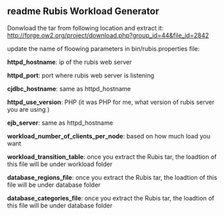 ## readme Rubis Workload Generator

Donwload the tar from following location and extract it: http://forge.ow2.org/project/download.php?group_id=44&file_id=2842

update the name of floowing parameters in bin/rubis.properties file:

**httpd_hostname**: ip of the rubis web server 

**httpd_port**: port where rubis web server is listening

**cjdbc_hostname**: same as httpd_hostname

**httpd_use_version**: PHP (it was PHP for me, what version of rubis server you are using )

**ejb_server**: same as httpd_hostname

**workload_number_of_clients_per_node**: based on how much load you want

**workload_transition_table**: once you extract the Rubis tar, the loadtion of this file will be under workload folder

**database_regions_file**: once you extract the Rubis tar, the loadtion of this file will be under database folder

**database_categories_file**: once you extract the Rubis tar, the loadtion of this file will be under database folder

